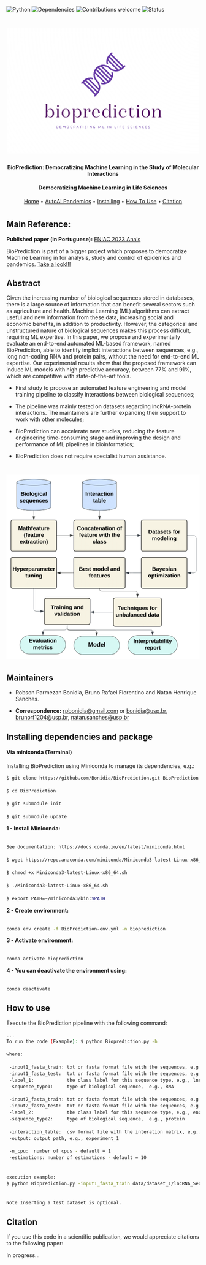 ![Python](https://img.shields.io/badge/python-v3.7-blue)
![Dependencies](https://img.shields.io/badge/dependencies-up%20to%20date-brightgreen.svg)
![Contributions welcome](https://img.shields.io/badge/contributions-welcome-orange.svg)
![Status](https://img.shields.io/badge/status-up-brightgreen)

<h1 align="center">
  <img src="https://github.com/Bonidia/BioPrediction/blob/main/misc/img/bioprediction-logo.png" alt="BioPrediction" width="500">
</h1>

<h4 align="center">BioPrediction: Democratizing Machine Learning in the Study of Molecular Interactions</h4>

<h4 align="center">Democratizing Machine Learning in Life Sciences</h4>

<p align="center">
  <a href="https://github.com/Bonidia/BioPrediction">Home</a> •
  <a href="http://autoaipandemics.icmc.usp.br">AutoAI Pandemics</a> •
  <a href="#installing-dependencies-and-package">Installing</a> •
  <a href="#how-to-use">How To Use</a> •
  <a href="#citation">Citation</a> 
</p>

<h1 align="center"></h1>


## Main Reference:

**Published paper (in Portuguese):** [ENIAC 2023 Anals](https://sol.sbc.org.br/index.php/eniac/article/view/25726/25542)

BioPrediction is part of a bigger project which proposes to democratize Machine Learning in for analysis, study and control of epidemics and pandemics. [Take a look!!!](http://autoaipandemics.icmc.usp.br)

## Abstract

Given the increasing number of biological sequences stored in databases, there is a large source of information that can benefit several sectors such as agriculture and health. Machine Learning (ML) algorithms can extract useful and new information from these data, increasing social and economic benefits, in addition to productivity. However, the categorical and unstructured nature of biological sequences makes this process difficult, requiring ML expertise. In this paper, we propose and experimentally evaluate an end-to-end automated ML-based framework, named BioPrediction, able to identify implicit interactions between sequences, e.g., long non-coding RNA and protein pairs, without the need for end-to-end ML expertise. Our experimental results show that the proposed framework can induce ML models with high predictive accuracy, between 77% and 91%, which are competitive with state-of-the-art tools.

* First study to propose an automated feature engineering and model training pipeline to classify interactions between biological sequences;
    
* The pipeline was mainly tested on datasets regarding lncRNA-protein interactions. The maintainers are further expanding their support to work with other molecules;
    
* BioPrediction can accelerate new studies, reducing the feature engineering time-consuming stage and improving the design and performance of ML pipelines in bioinformatics;
    
* BioPrediction does not require specialist human assistance.

<h1 align="center">
  <img src="https://github.com/Bonidia/BioPrediction/blob/main/misc/img/workflow.png" alt="BioPrediction-Flowchart" width="600">
</h1>


## Maintainers

* Robson Parmezan Bonidia, Bruno Rafael Florentino and Natan Henrique Sanches.

* **Correspondence:** rpbonidia@gmail.com or bonidia@usp.br, brunorf1204@usp.br, natan.sanches@usp.br


## Installing dependencies and package

#### Via miniconda (Terminal)

Installing BioPrediction using Miniconda to manage its dependencies, e.g.:

```sh
$ git clone https://github.com/Bonidia/BioPrediction.git BioPrediction

$ cd BioPrediction

$ git submodule init

$ git submodule update
```

**1 - Install Miniconda:** 

```sh

See documentation: https://docs.conda.io/en/latest/miniconda.html

$ wget https://repo.anaconda.com/miniconda/Miniconda3-latest-Linux-x86_64.sh

$ chmod +x Miniconda3-latest-Linux-x86_64.sh

$ ./Miniconda3-latest-Linux-x86_64.sh

$ export PATH=~/miniconda3/bin:$PATH

```

**2 - Create environment:**

```sh

conda env create -f BioPrediction-env.yml -n bioprediction

```

**3 - Activate environment:**

```sh

conda activate bioprediction

```

**4 - You can deactivate the environment using:**

```sh

conda deactivate

```
## How to use

Execute the BioPrediction pipeline with the following command:

```sh
...
To run the code (Example): $ python Bioprediction.py -h

where:

 -input1_fasta_train: txt or fasta format file with the sequences, e.g., data/dataset_1/lncRNA_Sequence.txt
 -input1_fasta_test:  txt or fasta format file with the sequences, e.g., data/dataset_1/lncRNA_Sequence.txt
 -label_1:            the class label for this sequence type, e.g., lncRNA
 -sequence_type1:     type of biological sequence,  e.g., RNA

 -input2_fasta_train: txt or fasta format file with the sequences, e.g., data/dataset_1/protein_Sequence.txt
 -input2_fasta_test:  txt or fasta format file with the sequences, e.g., data/dataset_1/protein_Sequence.txt
 -label_2:            the class label for this sequence type, e.g., enzymes
 -sequence_type2:     type of biological sequence,  e.g., protein

 -interaction_table:  csv format file with the interation matrix, e.g., data/dataset_1/protein_Sequence.txt
 -output: output path, e.g., experiment_1

 -n_cpu:  number of cpus - default = 1
 -estimations: number of estimations - default = 10


execution example:
$ python Bioprediction.py -input1_fasta_train data/dataset_1/lncRNA_Sequence.txt -label_1 LncRNA -sequence_type1 DNA -input2_fasta_train data/dataset_1/protein_Sequence.txt -label_2 rProtein -sequence_type2 Protein -interaction_table data/dataset_1/LPI.csv -output results1


Note Inserting a test dataset is optional.
```

## Citation

If you use this code in a scientific publication, we would appreciate citations to the following paper:

In progress...

